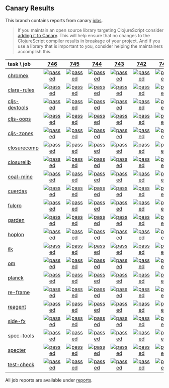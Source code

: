 ## Canary Results

This branch contains reports from canary [jobs](https://github.com/cljs-oss/canary/tree/jobs).

> If you maintain an open source library targeting ClojureScript consider [adding it to Canary](https://github.com/cljs-oss/canary/tree/master#how-to-participate). This will help ensure that no changes to the ClojureScript compiler results in breakage of your project. And if you use a library that is important to you, consider helping the maintainers accomplish this.

[//]: # (begin_overview_table)

| task \ job | <a href="reports/2018/12/29/job-000746-1.10.497-5a52244" title="job #746 finished on 2018-12-29">746</a> | <a href="reports/2018/12/28/job-000745-1.10.496-632a171" title="job #745 finished on 2018-12-28">745</a> | <a href="reports/2018/12/27/job-000744-1.10.495-857c1e2" title="job #744 finished on 2018-12-27">744</a> | <a href="reports/2018/12/26/job-000743-1.10.495-857c1e2" title="job #743 finished on 2018-12-26">743</a> | <a href="reports/2018/12/25/job-000742-1.10.495-857c1e2" title="job #742 finished on 2018-12-25">742</a> | <a href="reports/2018/12/24/job-000741-1.10.492-6ccb629" title="job #741 finished on 2018-12-24">741</a> | <a href="reports/2018/12/23/job-000740-1.10.492-6ccb629" title="job #740 finished on 2018-12-23">740</a> | <a href="reports/2018/12/23/job-000739-1.10.492-6ccb629" title="job #739 finished on 2018-12-23">739</a> | <a href="reports/2018/12/22/job-000738-1.10.492-6ccb629" title="job #738 finished on 2018-12-22">738</a> | <a href="reports/2018/12/21/job-000737-1.10.492-6ccb629" title="job #737 finished on 2018-12-21">737</a> |
| :--- | :---: | :---: | :---: | :---: | :---: | :---: | :---: | :---: | :---: | :---: |
| [chromex](https://github.com/binaryage/chromex) | <a href="reports/2018/12/29/job-000746-1.10.497-5a52244#-chromex"><img title="passed" src="http://box.binaryage.com/s-passed.svg"><a> | <a href="reports/2018/12/28/job-000745-1.10.496-632a171#-chromex"><img title="passed" src="http://box.binaryage.com/s-passed.svg"><a> | <a href="reports/2018/12/27/job-000744-1.10.495-857c1e2#-chromex"><img title="passed" src="http://box.binaryage.com/s-passed.svg"><a> | <a href="reports/2018/12/26/job-000743-1.10.495-857c1e2#-chromex"><img title="passed" src="http://box.binaryage.com/s-passed.svg"><a> | <a href="reports/2018/12/25/job-000742-1.10.495-857c1e2#-chromex"><img title="passed" src="http://box.binaryage.com/s-passed.svg"><a> | <a href="reports/2018/12/24/job-000741-1.10.492-6ccb629#-chromex"><img title="passed" src="http://box.binaryage.com/s-passed.svg"><a> | <a href="reports/2018/12/23/job-000740-1.10.492-6ccb629#-chromex"><img title="disabled" src="http://box.binaryage.com/s-disabled.svg"><a> | <a href="reports/2018/12/23/job-000739-1.10.492-6ccb629#-chromex"><img title="passed" src="http://box.binaryage.com/s-passed.svg"><a> | <a href="reports/2018/12/22/job-000738-1.10.492-6ccb629#-chromex"><img title="passed" src="http://box.binaryage.com/s-passed.svg"><a> | <a href="reports/2018/12/21/job-000737-1.10.492-6ccb629#-chromex"><img title="passed" src="http://box.binaryage.com/s-passed.svg"><a> |
| [clara-rules](https://github.com/cerner/clara-rules) | <a href="reports/2018/12/29/job-000746-1.10.497-5a52244#-clara-rules"><img title="passed" src="http://box.binaryage.com/s-passed.svg"><a> | <a href="reports/2018/12/28/job-000745-1.10.496-632a171#-clara-rules"><img title="passed" src="http://box.binaryage.com/s-passed.svg"><a> | <a href="reports/2018/12/27/job-000744-1.10.495-857c1e2#-clara-rules"><img title="passed" src="http://box.binaryage.com/s-passed.svg"><a> | <a href="reports/2018/12/26/job-000743-1.10.495-857c1e2#-clara-rules"><img title="passed" src="http://box.binaryage.com/s-passed.svg"><a> | <a href="reports/2018/12/25/job-000742-1.10.495-857c1e2#-clara-rules"><img title="passed" src="http://box.binaryage.com/s-passed.svg"><a> | <a href="reports/2018/12/24/job-000741-1.10.492-6ccb629#-clara-rules"><img title="passed" src="http://box.binaryage.com/s-passed.svg"><a> | <a href="reports/2018/12/23/job-000740-1.10.492-6ccb629#-clara-rules"><img title="disabled" src="http://box.binaryage.com/s-disabled.svg"><a> | <a href="reports/2018/12/23/job-000739-1.10.492-6ccb629#-clara-rules"><img title="passed" src="http://box.binaryage.com/s-passed.svg"><a> | <a href="reports/2018/12/22/job-000738-1.10.492-6ccb629#-clara-rules"><img title="passed" src="http://box.binaryage.com/s-passed.svg"><a> | <a href="reports/2018/12/21/job-000737-1.10.492-6ccb629#-clara-rules"><img title="passed" src="http://box.binaryage.com/s-passed.svg"><a> |
| [cljs-devtools](https://github.com/binaryage/cljs-devtools) | <a href="reports/2018/12/29/job-000746-1.10.497-5a52244#-cljs-devtools"><img title="passed" src="http://box.binaryage.com/s-passed.svg"><a> | <a href="reports/2018/12/28/job-000745-1.10.496-632a171#-cljs-devtools"><img title="passed" src="http://box.binaryage.com/s-passed.svg"><a> | <a href="reports/2018/12/27/job-000744-1.10.495-857c1e2#-cljs-devtools"><img title="passed" src="http://box.binaryage.com/s-passed.svg"><a> | <a href="reports/2018/12/26/job-000743-1.10.495-857c1e2#-cljs-devtools"><img title="passed" src="http://box.binaryage.com/s-passed.svg"><a> | <a href="reports/2018/12/25/job-000742-1.10.495-857c1e2#-cljs-devtools"><img title="passed" src="http://box.binaryage.com/s-passed.svg"><a> | <a href="reports/2018/12/24/job-000741-1.10.492-6ccb629#-cljs-devtools"><img title="passed" src="http://box.binaryage.com/s-passed.svg"><a> | <a href="reports/2018/12/23/job-000740-1.10.492-6ccb629#-cljs-devtools"><img title="disabled" src="http://box.binaryage.com/s-disabled.svg"><a> | <a href="reports/2018/12/23/job-000739-1.10.492-6ccb629#-cljs-devtools"><img title="passed" src="http://box.binaryage.com/s-passed.svg"><a> | <a href="reports/2018/12/22/job-000738-1.10.492-6ccb629#-cljs-devtools"><img title="passed" src="http://box.binaryage.com/s-passed.svg"><a> | <a href="reports/2018/12/21/job-000737-1.10.492-6ccb629#-cljs-devtools"><img title="passed" src="http://box.binaryage.com/s-passed.svg"><a> |
| [cljs-oops](https://github.com/binaryage/cljs-oops) | <a href="reports/2018/12/29/job-000746-1.10.497-5a52244#-cljs-oops"><img title="passed" src="http://box.binaryage.com/s-passed.svg"><a> | <a href="reports/2018/12/28/job-000745-1.10.496-632a171#-cljs-oops"><img title="passed" src="http://box.binaryage.com/s-passed.svg"><a> | <a href="reports/2018/12/27/job-000744-1.10.495-857c1e2#-cljs-oops"><img title="passed" src="http://box.binaryage.com/s-passed.svg"><a> | <a href="reports/2018/12/26/job-000743-1.10.495-857c1e2#-cljs-oops"><img title="passed" src="http://box.binaryage.com/s-passed.svg"><a> | <a href="reports/2018/12/25/job-000742-1.10.495-857c1e2#-cljs-oops"><img title="passed" src="http://box.binaryage.com/s-passed.svg"><a> | <a href="reports/2018/12/24/job-000741-1.10.492-6ccb629#-cljs-oops"><img title="passed" src="http://box.binaryage.com/s-passed.svg"><a> | <a href="reports/2018/12/23/job-000740-1.10.492-6ccb629#-cljs-oops"><img title="disabled" src="http://box.binaryage.com/s-disabled.svg"><a> | <a href="reports/2018/12/23/job-000739-1.10.492-6ccb629#-cljs-oops"><img title="passed" src="http://box.binaryage.com/s-passed.svg"><a> | <a href="reports/2018/12/22/job-000738-1.10.492-6ccb629#-cljs-oops"><img title="passed" src="http://box.binaryage.com/s-passed.svg"><a> | <a href="reports/2018/12/21/job-000737-1.10.492-6ccb629#-cljs-oops"><img title="passed" src="http://box.binaryage.com/s-passed.svg"><a> |
| [cljs-zones](https://github.com/binaryage/cljs-zones) | <a href="reports/2018/12/29/job-000746-1.10.497-5a52244#-cljs-zones"><img title="passed" src="http://box.binaryage.com/s-passed.svg"><a> | <a href="reports/2018/12/28/job-000745-1.10.496-632a171#-cljs-zones"><img title="passed" src="http://box.binaryage.com/s-passed.svg"><a> | <a href="reports/2018/12/27/job-000744-1.10.495-857c1e2#-cljs-zones"><img title="passed" src="http://box.binaryage.com/s-passed.svg"><a> | <a href="reports/2018/12/26/job-000743-1.10.495-857c1e2#-cljs-zones"><img title="passed" src="http://box.binaryage.com/s-passed.svg"><a> | <a href="reports/2018/12/25/job-000742-1.10.495-857c1e2#-cljs-zones"><img title="passed" src="http://box.binaryage.com/s-passed.svg"><a> | <a href="reports/2018/12/24/job-000741-1.10.492-6ccb629#-cljs-zones"><img title="passed" src="http://box.binaryage.com/s-passed.svg"><a> | <a href="reports/2018/12/23/job-000740-1.10.492-6ccb629#-cljs-zones"><img title="disabled" src="http://box.binaryage.com/s-disabled.svg"><a> | <a href="reports/2018/12/23/job-000739-1.10.492-6ccb629#-cljs-zones"><img title="passed" src="http://box.binaryage.com/s-passed.svg"><a> | <a href="reports/2018/12/22/job-000738-1.10.492-6ccb629#-cljs-zones"><img title="passed" src="http://box.binaryage.com/s-passed.svg"><a> | <a href="reports/2018/12/21/job-000737-1.10.492-6ccb629#-cljs-zones"><img title="passed" src="http://box.binaryage.com/s-passed.svg"><a> |
| [closurecomp](https://github.com/mfikes/closurecomp) | <a href="reports/2018/12/29/job-000746-1.10.497-5a52244#-closurecomp"><img title="passed" src="http://box.binaryage.com/s-passed.svg"><a> | <a href="reports/2018/12/28/job-000745-1.10.496-632a171#-closurecomp"><img title="passed" src="http://box.binaryage.com/s-passed.svg"><a> | <a href="reports/2018/12/27/job-000744-1.10.495-857c1e2#-closurecomp"><img title="passed" src="http://box.binaryage.com/s-passed.svg"><a> | <a href="reports/2018/12/26/job-000743-1.10.495-857c1e2#-closurecomp"><img title="passed" src="http://box.binaryage.com/s-passed.svg"><a> | <a href="reports/2018/12/25/job-000742-1.10.495-857c1e2#-closurecomp"><img title="passed" src="http://box.binaryage.com/s-passed.svg"><a> | <a href="reports/2018/12/24/job-000741-1.10.492-6ccb629#-closurecomp"><img title="passed" src="http://box.binaryage.com/s-passed.svg"><a> | <a href="reports/2018/12/23/job-000740-1.10.492-6ccb629#-closurecomp"><img title="disabled" src="http://box.binaryage.com/s-disabled.svg"><a> | <a href="reports/2018/12/23/job-000739-1.10.492-6ccb629#-closurecomp"><img title="passed" src="http://box.binaryage.com/s-passed.svg"><a> | <a href="reports/2018/12/22/job-000738-1.10.492-6ccb629#-closurecomp"><img title="passed" src="http://box.binaryage.com/s-passed.svg"><a> | <a href="reports/2018/12/21/job-000737-1.10.492-6ccb629#-closurecomp"><img title="passed" src="http://box.binaryage.com/s-passed.svg"><a> |
| [closurelib](https://github.com/mfikes/closurelib) | <a href="reports/2018/12/29/job-000746-1.10.497-5a52244#-closurelib"><img title="passed" src="http://box.binaryage.com/s-passed.svg"><a> | <a href="reports/2018/12/28/job-000745-1.10.496-632a171#-closurelib"><img title="passed" src="http://box.binaryage.com/s-passed.svg"><a> | <a href="reports/2018/12/27/job-000744-1.10.495-857c1e2#-closurelib"><img title="passed" src="http://box.binaryage.com/s-passed.svg"><a> | <a href="reports/2018/12/26/job-000743-1.10.495-857c1e2#-closurelib"><img title="passed" src="http://box.binaryage.com/s-passed.svg"><a> | <a href="reports/2018/12/25/job-000742-1.10.495-857c1e2#-closurelib"><img title="passed" src="http://box.binaryage.com/s-passed.svg"><a> | <a href="reports/2018/12/24/job-000741-1.10.492-6ccb629#-closurelib"><img title="passed" src="http://box.binaryage.com/s-passed.svg"><a> | <a href="reports/2018/12/23/job-000740-1.10.492-6ccb629#-closurelib"><img title="disabled" src="http://box.binaryage.com/s-disabled.svg"><a> | <a href="reports/2018/12/23/job-000739-1.10.492-6ccb629#-closurelib"><img title="passed" src="http://box.binaryage.com/s-passed.svg"><a> | <a href="reports/2018/12/22/job-000738-1.10.492-6ccb629#-closurelib"><img title="passed" src="http://box.binaryage.com/s-passed.svg"><a> | <a href="reports/2018/12/21/job-000737-1.10.492-6ccb629#-closurelib"><img title="passed" src="http://box.binaryage.com/s-passed.svg"><a> |
| [coal-mine](https://github.com/mfikes/coal-mine) | <a href="reports/2018/12/29/job-000746-1.10.497-5a52244#-coal-mine"><img title="passed" src="http://box.binaryage.com/s-passed.svg"><a> | <a href="reports/2018/12/28/job-000745-1.10.496-632a171#-coal-mine"><img title="passed" src="http://box.binaryage.com/s-passed.svg"><a> | <a href="reports/2018/12/27/job-000744-1.10.495-857c1e2#-coal-mine"><img title="passed" src="http://box.binaryage.com/s-passed.svg"><a> | <a href="reports/2018/12/26/job-000743-1.10.495-857c1e2#-coal-mine"><img title="passed" src="http://box.binaryage.com/s-passed.svg"><a> | <a href="reports/2018/12/25/job-000742-1.10.495-857c1e2#-coal-mine"><img title="passed" src="http://box.binaryage.com/s-passed.svg"><a> | <a href="reports/2018/12/24/job-000741-1.10.492-6ccb629#-coal-mine"><img title="passed" src="http://box.binaryage.com/s-passed.svg"><a> | <a href="reports/2018/12/23/job-000740-1.10.492-6ccb629#-coal-mine"><img title="disabled" src="http://box.binaryage.com/s-disabled.svg"><a> | <a href="reports/2018/12/23/job-000739-1.10.492-6ccb629#-coal-mine"><img title="passed" src="http://box.binaryage.com/s-passed.svg"><a> | <a href="reports/2018/12/22/job-000738-1.10.492-6ccb629#-coal-mine"><img title="passed" src="http://box.binaryage.com/s-passed.svg"><a> | <a href="reports/2018/12/21/job-000737-1.10.492-6ccb629#-coal-mine"><img title="passed" src="http://box.binaryage.com/s-passed.svg"><a> |
| [cuerdas](https://github.com/funcool/cuerdas) | <a href="reports/2018/12/29/job-000746-1.10.497-5a52244#-cuerdas"><img title="passed" src="http://box.binaryage.com/s-passed.svg"><a> | <a href="reports/2018/12/28/job-000745-1.10.496-632a171#-cuerdas"><img title="passed" src="http://box.binaryage.com/s-passed.svg"><a> | <a href="reports/2018/12/27/job-000744-1.10.495-857c1e2#-cuerdas"><img title="passed" src="http://box.binaryage.com/s-passed.svg"><a> | <a href="reports/2018/12/26/job-000743-1.10.495-857c1e2#-cuerdas"><img title="passed" src="http://box.binaryage.com/s-passed.svg"><a> | <a href="reports/2018/12/25/job-000742-1.10.495-857c1e2#-cuerdas"><img title="passed" src="http://box.binaryage.com/s-passed.svg"><a> | <a href="reports/2018/12/24/job-000741-1.10.492-6ccb629#-cuerdas"><img title="passed" src="http://box.binaryage.com/s-passed.svg"><a> | <a href="reports/2018/12/23/job-000740-1.10.492-6ccb629#-cuerdas"><img title="disabled" src="http://box.binaryage.com/s-disabled.svg"><a> | <a href="reports/2018/12/23/job-000739-1.10.492-6ccb629#-cuerdas"><img title="passed" src="http://box.binaryage.com/s-passed.svg"><a> | <a href="reports/2018/12/22/job-000738-1.10.492-6ccb629#-cuerdas"><img title="passed" src="http://box.binaryage.com/s-passed.svg"><a> | <a href="reports/2018/12/21/job-000737-1.10.492-6ccb629#-cuerdas"><img title="passed" src="http://box.binaryage.com/s-passed.svg"><a> |
| [fulcro](https://github.com/fulcrologic/fulcro) | <a href="reports/2018/12/29/job-000746-1.10.497-5a52244#-fulcro"><img title="passed" src="http://box.binaryage.com/s-passed.svg"><a> | <a href="reports/2018/12/28/job-000745-1.10.496-632a171#-fulcro"><img title="passed" src="http://box.binaryage.com/s-passed.svg"><a> | <a href="reports/2018/12/27/job-000744-1.10.495-857c1e2#-fulcro"><img title="passed" src="http://box.binaryage.com/s-passed.svg"><a> | <a href="reports/2018/12/26/job-000743-1.10.495-857c1e2#-fulcro"><img title="passed" src="http://box.binaryage.com/s-passed.svg"><a> | <a href="reports/2018/12/25/job-000742-1.10.495-857c1e2#-fulcro"><img title="passed" src="http://box.binaryage.com/s-passed.svg"><a> | <a href="reports/2018/12/24/job-000741-1.10.492-6ccb629#-fulcro"><img title="passed" src="http://box.binaryage.com/s-passed.svg"><a> | <a href="reports/2018/12/23/job-000740-1.10.492-6ccb629#-fulcro"><img title="disabled" src="http://box.binaryage.com/s-disabled.svg"><a> | <a href="reports/2018/12/23/job-000739-1.10.492-6ccb629#-fulcro"><img title="passed" src="http://box.binaryage.com/s-passed.svg"><a> | <a href="reports/2018/12/22/job-000738-1.10.492-6ccb629#-fulcro"><img title="passed" src="http://box.binaryage.com/s-passed.svg"><a> | <a href="reports/2018/12/21/job-000737-1.10.492-6ccb629#-fulcro"><img title="passed" src="http://box.binaryage.com/s-passed.svg"><a> |
| [garden](https://github.com/noprompt/garden) | <a href="reports/2018/12/29/job-000746-1.10.497-5a52244#-garden"><img title="passed" src="http://box.binaryage.com/s-passed.svg"><a> | <a href="reports/2018/12/28/job-000745-1.10.496-632a171#-garden"><img title="passed" src="http://box.binaryage.com/s-passed.svg"><a> | <a href="reports/2018/12/27/job-000744-1.10.495-857c1e2#-garden"><img title="passed" src="http://box.binaryage.com/s-passed.svg"><a> | <a href="reports/2018/12/26/job-000743-1.10.495-857c1e2#-garden"><img title="passed" src="http://box.binaryage.com/s-passed.svg"><a> | <a href="reports/2018/12/25/job-000742-1.10.495-857c1e2#-garden"><img title="passed" src="http://box.binaryage.com/s-passed.svg"><a> | <a href="reports/2018/12/24/job-000741-1.10.492-6ccb629#-garden"><img title="passed" src="http://box.binaryage.com/s-passed.svg"><a> | <a href="reports/2018/12/23/job-000740-1.10.492-6ccb629#-garden"><img title="disabled" src="http://box.binaryage.com/s-disabled.svg"><a> | <a href="reports/2018/12/23/job-000739-1.10.492-6ccb629#-garden"><img title="passed" src="http://box.binaryage.com/s-passed.svg"><a> | <a href="reports/2018/12/22/job-000738-1.10.492-6ccb629#-garden"><img title="passed" src="http://box.binaryage.com/s-passed.svg"><a> | <a href="reports/2018/12/21/job-000737-1.10.492-6ccb629#-garden"><img title="passed" src="http://box.binaryage.com/s-passed.svg"><a> |
| [hoplon](https://github.com/hoplon/hoplon) | <a href="reports/2018/12/29/job-000746-1.10.497-5a52244#-hoplon"><img title="passed" src="http://box.binaryage.com/s-passed.svg"><a> | <a href="reports/2018/12/28/job-000745-1.10.496-632a171#-hoplon"><img title="passed" src="http://box.binaryage.com/s-passed.svg"><a> | <a href="reports/2018/12/27/job-000744-1.10.495-857c1e2#-hoplon"><img title="passed" src="http://box.binaryage.com/s-passed.svg"><a> | <a href="reports/2018/12/26/job-000743-1.10.495-857c1e2#-hoplon"><img title="passed" src="http://box.binaryage.com/s-passed.svg"><a> | <a href="reports/2018/12/25/job-000742-1.10.495-857c1e2#-hoplon"><img title="passed" src="http://box.binaryage.com/s-passed.svg"><a> | <a href="reports/2018/12/24/job-000741-1.10.492-6ccb629#-hoplon"><img title="passed" src="http://box.binaryage.com/s-passed.svg"><a> | <a href="reports/2018/12/23/job-000740-1.10.492-6ccb629#-hoplon"><img title="disabled" src="http://box.binaryage.com/s-disabled.svg"><a> | <a href="reports/2018/12/23/job-000739-1.10.492-6ccb629#-hoplon"><img title="passed" src="http://box.binaryage.com/s-passed.svg"><a> | <a href="reports/2018/12/22/job-000738-1.10.492-6ccb629#-hoplon"><img title="passed" src="http://box.binaryage.com/s-passed.svg"><a> | <a href="reports/2018/12/21/job-000737-1.10.492-6ccb629#-hoplon"><img title="passed" src="http://box.binaryage.com/s-passed.svg"><a> |
| [ilk](https://github.com/mfikes/ilk) | <a href="reports/2018/12/29/job-000746-1.10.497-5a52244#-ilk"><img title="passed" src="http://box.binaryage.com/s-passed.svg"><a> | <a href="reports/2018/12/28/job-000745-1.10.496-632a171#-ilk"><img title="passed" src="http://box.binaryage.com/s-passed.svg"><a> | <a href="reports/2018/12/27/job-000744-1.10.495-857c1e2#-ilk"><img title="passed" src="http://box.binaryage.com/s-passed.svg"><a> | <a href="reports/2018/12/26/job-000743-1.10.495-857c1e2#-ilk"><img title="passed" src="http://box.binaryage.com/s-passed.svg"><a> | <a href="reports/2018/12/25/job-000742-1.10.495-857c1e2#-ilk"><img title="passed" src="http://box.binaryage.com/s-passed.svg"><a> | <a href="reports/2018/12/24/job-000741-1.10.492-6ccb629#-ilk"><img title="passed" src="http://box.binaryage.com/s-passed.svg"><a> | <a href="reports/2018/12/23/job-000740-1.10.492-6ccb629#-ilk"><img title="passed" src="http://box.binaryage.com/s-passed.svg"><a> | <a href="reports/2018/12/23/job-000739-1.10.492-6ccb629#-ilk"><img title="missing" src="http://box.binaryage.com/s-missing.svg"><a> | <a href="reports/2018/12/22/job-000738-1.10.492-6ccb629#-ilk"><img title="missing" src="http://box.binaryage.com/s-missing.svg"><a> | <a href="reports/2018/12/21/job-000737-1.10.492-6ccb629#-ilk"><img title="missing" src="http://box.binaryage.com/s-missing.svg"><a> |
| [om](https://github.com/omcljs/om) | <a href="reports/2018/12/29/job-000746-1.10.497-5a52244#-om"><img title="passed" src="http://box.binaryage.com/s-passed.svg"><a> | <a href="reports/2018/12/28/job-000745-1.10.496-632a171#-om"><img title="passed" src="http://box.binaryage.com/s-passed.svg"><a> | <a href="reports/2018/12/27/job-000744-1.10.495-857c1e2#-om"><img title="passed" src="http://box.binaryage.com/s-passed.svg"><a> | <a href="reports/2018/12/26/job-000743-1.10.495-857c1e2#-om"><img title="passed" src="http://box.binaryage.com/s-passed.svg"><a> | <a href="reports/2018/12/25/job-000742-1.10.495-857c1e2#-om"><img title="passed" src="http://box.binaryage.com/s-passed.svg"><a> | <a href="reports/2018/12/24/job-000741-1.10.492-6ccb629#-om"><img title="passed" src="http://box.binaryage.com/s-passed.svg"><a> | <a href="reports/2018/12/23/job-000740-1.10.492-6ccb629#-om"><img title="disabled" src="http://box.binaryage.com/s-disabled.svg"><a> | <a href="reports/2018/12/23/job-000739-1.10.492-6ccb629#-om"><img title="passed" src="http://box.binaryage.com/s-passed.svg"><a> | <a href="reports/2018/12/22/job-000738-1.10.492-6ccb629#-om"><img title="passed" src="http://box.binaryage.com/s-passed.svg"><a> | <a href="reports/2018/12/21/job-000737-1.10.492-6ccb629#-om"><img title="passed" src="http://box.binaryage.com/s-passed.svg"><a> |
| [planck](https://github.com/planck-repl/planck) | <a href="reports/2018/12/29/job-000746-1.10.497-5a52244#-planck"><img title="passed" src="http://box.binaryage.com/s-passed.svg"><a> | <a href="reports/2018/12/28/job-000745-1.10.496-632a171#-planck"><img title="passed" src="http://box.binaryage.com/s-passed.svg"><a> | <a href="reports/2018/12/27/job-000744-1.10.495-857c1e2#-planck"><img title="passed" src="http://box.binaryage.com/s-passed.svg"><a> | <a href="reports/2018/12/26/job-000743-1.10.495-857c1e2#-planck"><img title="passed" src="http://box.binaryage.com/s-passed.svg"><a> | <a href="reports/2018/12/25/job-000742-1.10.495-857c1e2#-planck"><img title="passed" src="http://box.binaryage.com/s-passed.svg"><a> | <a href="reports/2018/12/24/job-000741-1.10.492-6ccb629#-planck"><img title="passed" src="http://box.binaryage.com/s-passed.svg"><a> | <a href="reports/2018/12/23/job-000740-1.10.492-6ccb629#-planck"><img title="disabled" src="http://box.binaryage.com/s-disabled.svg"><a> | <a href="reports/2018/12/23/job-000739-1.10.492-6ccb629#-planck"><img title="passed" src="http://box.binaryage.com/s-passed.svg"><a> | <a href="reports/2018/12/22/job-000738-1.10.492-6ccb629#-planck"><img title="passed" src="http://box.binaryage.com/s-passed.svg"><a> | <a href="reports/2018/12/21/job-000737-1.10.492-6ccb629#-planck"><img title="passed" src="http://box.binaryage.com/s-passed.svg"><a> |
| [re-frame](https://github.com/Day8/re-frame) | <a href="reports/2018/12/29/job-000746-1.10.497-5a52244#-re-frame"><img title="passed" src="http://box.binaryage.com/s-passed.svg"><a> | <a href="reports/2018/12/28/job-000745-1.10.496-632a171#-re-frame"><img title="passed" src="http://box.binaryage.com/s-passed.svg"><a> | <a href="reports/2018/12/27/job-000744-1.10.495-857c1e2#-re-frame"><img title="passed" src="http://box.binaryage.com/s-passed.svg"><a> | <a href="reports/2018/12/26/job-000743-1.10.495-857c1e2#-re-frame"><img title="passed" src="http://box.binaryage.com/s-passed.svg"><a> | <a href="reports/2018/12/25/job-000742-1.10.495-857c1e2#-re-frame"><img title="passed" src="http://box.binaryage.com/s-passed.svg"><a> | <a href="reports/2018/12/24/job-000741-1.10.492-6ccb629#-re-frame"><img title="passed" src="http://box.binaryage.com/s-passed.svg"><a> | <a href="reports/2018/12/23/job-000740-1.10.492-6ccb629#-re-frame"><img title="disabled" src="http://box.binaryage.com/s-disabled.svg"><a> | <a href="reports/2018/12/23/job-000739-1.10.492-6ccb629#-re-frame"><img title="passed" src="http://box.binaryage.com/s-passed.svg"><a> | <a href="reports/2018/12/22/job-000738-1.10.492-6ccb629#-re-frame"><img title="passed" src="http://box.binaryage.com/s-passed.svg"><a> | <a href="reports/2018/12/21/job-000737-1.10.492-6ccb629#-re-frame"><img title="passed" src="http://box.binaryage.com/s-passed.svg"><a> |
| [reagent](https://github.com/reagent-project/reagent) | <a href="reports/2018/12/29/job-000746-1.10.497-5a52244#-reagent"><img title="passed" src="http://box.binaryage.com/s-passed.svg"><a> | <a href="reports/2018/12/28/job-000745-1.10.496-632a171#-reagent"><img title="passed" src="http://box.binaryage.com/s-passed.svg"><a> | <a href="reports/2018/12/27/job-000744-1.10.495-857c1e2#-reagent"><img title="passed" src="http://box.binaryage.com/s-passed.svg"><a> | <a href="reports/2018/12/26/job-000743-1.10.495-857c1e2#-reagent"><img title="passed" src="http://box.binaryage.com/s-passed.svg"><a> | <a href="reports/2018/12/25/job-000742-1.10.495-857c1e2#-reagent"><img title="passed" src="http://box.binaryage.com/s-passed.svg"><a> | <a href="reports/2018/12/24/job-000741-1.10.492-6ccb629#-reagent"><img title="passed" src="http://box.binaryage.com/s-passed.svg"><a> | <a href="reports/2018/12/23/job-000740-1.10.492-6ccb629#-reagent"><img title="disabled" src="http://box.binaryage.com/s-disabled.svg"><a> | <a href="reports/2018/12/23/job-000739-1.10.492-6ccb629#-reagent"><img title="passed" src="http://box.binaryage.com/s-passed.svg"><a> | <a href="reports/2018/12/22/job-000738-1.10.492-6ccb629#-reagent"><img title="passed" src="http://box.binaryage.com/s-passed.svg"><a> | <a href="reports/2018/12/21/job-000737-1.10.492-6ccb629#-reagent"><img title="passed" src="http://box.binaryage.com/s-passed.svg"><a> |
| [side-fx](https://github.com/cljsrn/side-fx) | <a href="reports/2018/12/29/job-000746-1.10.497-5a52244#-side-fx"><img title="passed" src="http://box.binaryage.com/s-passed.svg"><a> | <a href="reports/2018/12/28/job-000745-1.10.496-632a171#-side-fx"><img title="passed" src="http://box.binaryage.com/s-passed.svg"><a> | <a href="reports/2018/12/27/job-000744-1.10.495-857c1e2#-side-fx"><img title="passed" src="http://box.binaryage.com/s-passed.svg"><a> | <a href="reports/2018/12/26/job-000743-1.10.495-857c1e2#-side-fx"><img title="passed" src="http://box.binaryage.com/s-passed.svg"><a> | <a href="reports/2018/12/25/job-000742-1.10.495-857c1e2#-side-fx"><img title="passed" src="http://box.binaryage.com/s-passed.svg"><a> | <a href="reports/2018/12/24/job-000741-1.10.492-6ccb629#-side-fx"><img title="passed" src="http://box.binaryage.com/s-passed.svg"><a> | <a href="reports/2018/12/23/job-000740-1.10.492-6ccb629#-side-fx"><img title="disabled" src="http://box.binaryage.com/s-disabled.svg"><a> | <a href="reports/2018/12/23/job-000739-1.10.492-6ccb629#-side-fx"><img title="passed" src="http://box.binaryage.com/s-passed.svg"><a> | <a href="reports/2018/12/22/job-000738-1.10.492-6ccb629#-side-fx"><img title="passed" src="http://box.binaryage.com/s-passed.svg"><a> | <a href="reports/2018/12/21/job-000737-1.10.492-6ccb629#-side-fx"><img title="passed" src="http://box.binaryage.com/s-passed.svg"><a> |
| [spec-tools](https://github.com/metosin/spec-tools) | <a href="reports/2018/12/29/job-000746-1.10.497-5a52244#-spec-tools"><img title="passed" src="http://box.binaryage.com/s-passed.svg"><a> | <a href="reports/2018/12/28/job-000745-1.10.496-632a171#-spec-tools"><img title="passed" src="http://box.binaryage.com/s-passed.svg"><a> | <a href="reports/2018/12/27/job-000744-1.10.495-857c1e2#-spec-tools"><img title="passed" src="http://box.binaryage.com/s-passed.svg"><a> | <a href="reports/2018/12/26/job-000743-1.10.495-857c1e2#-spec-tools"><img title="passed" src="http://box.binaryage.com/s-passed.svg"><a> | <a href="reports/2018/12/25/job-000742-1.10.495-857c1e2#-spec-tools"><img title="passed" src="http://box.binaryage.com/s-passed.svg"><a> | <a href="reports/2018/12/24/job-000741-1.10.492-6ccb629#-spec-tools"><img title="passed" src="http://box.binaryage.com/s-passed.svg"><a> | <a href="reports/2018/12/23/job-000740-1.10.492-6ccb629#-spec-tools"><img title="disabled" src="http://box.binaryage.com/s-disabled.svg"><a> | <a href="reports/2018/12/23/job-000739-1.10.492-6ccb629#-spec-tools"><img title="passed" src="http://box.binaryage.com/s-passed.svg"><a> | <a href="reports/2018/12/22/job-000738-1.10.492-6ccb629#-spec-tools"><img title="passed" src="http://box.binaryage.com/s-passed.svg"><a> | <a href="reports/2018/12/21/job-000737-1.10.492-6ccb629#-spec-tools"><img title="passed" src="http://box.binaryage.com/s-passed.svg"><a> |
| [specter](https://github.com/nathanmarz/specter) | <a href="reports/2018/12/29/job-000746-1.10.497-5a52244#-specter"><img title="passed" src="http://box.binaryage.com/s-passed.svg"><a> | <a href="reports/2018/12/28/job-000745-1.10.496-632a171#-specter"><img title="passed" src="http://box.binaryage.com/s-passed.svg"><a> | <a href="reports/2018/12/27/job-000744-1.10.495-857c1e2#-specter"><img title="passed" src="http://box.binaryage.com/s-passed.svg"><a> | <a href="reports/2018/12/26/job-000743-1.10.495-857c1e2#-specter"><img title="passed" src="http://box.binaryage.com/s-passed.svg"><a> | <a href="reports/2018/12/25/job-000742-1.10.495-857c1e2#-specter"><img title="passed" src="http://box.binaryage.com/s-passed.svg"><a> | <a href="reports/2018/12/24/job-000741-1.10.492-6ccb629#-specter"><img title="passed" src="http://box.binaryage.com/s-passed.svg"><a> | <a href="reports/2018/12/23/job-000740-1.10.492-6ccb629#-specter"><img title="disabled" src="http://box.binaryage.com/s-disabled.svg"><a> | <a href="reports/2018/12/23/job-000739-1.10.492-6ccb629#-specter"><img title="passed" src="http://box.binaryage.com/s-passed.svg"><a> | <a href="reports/2018/12/22/job-000738-1.10.492-6ccb629#-specter"><img title="passed" src="http://box.binaryage.com/s-passed.svg"><a> | <a href="reports/2018/12/21/job-000737-1.10.492-6ccb629#-specter"><img title="passed" src="http://box.binaryage.com/s-passed.svg"><a> |
| [test-check](https://github.com/clojure/test.check) | <a href="reports/2018/12/29/job-000746-1.10.497-5a52244#-test-check"><img title="passed" src="http://box.binaryage.com/s-passed.svg"><a> | <a href="reports/2018/12/28/job-000745-1.10.496-632a171#-test-check"><img title="passed" src="http://box.binaryage.com/s-passed.svg"><a> | <a href="reports/2018/12/27/job-000744-1.10.495-857c1e2#-test-check"><img title="passed" src="http://box.binaryage.com/s-passed.svg"><a> | <a href="reports/2018/12/26/job-000743-1.10.495-857c1e2#-test-check"><img title="passed" src="http://box.binaryage.com/s-passed.svg"><a> | <a href="reports/2018/12/25/job-000742-1.10.495-857c1e2#-test-check"><img title="passed" src="http://box.binaryage.com/s-passed.svg"><a> | <a href="reports/2018/12/24/job-000741-1.10.492-6ccb629#-test-check"><img title="passed" src="http://box.binaryage.com/s-passed.svg"><a> | <a href="reports/2018/12/23/job-000740-1.10.492-6ccb629#-test-check"><img title="disabled" src="http://box.binaryage.com/s-disabled.svg"><a> | <a href="reports/2018/12/23/job-000739-1.10.492-6ccb629#-test-check"><img title="failed" src="http://box.binaryage.com/s-failed.svg"><a> | <a href="reports/2018/12/22/job-000738-1.10.492-6ccb629#-test-check"><img title="passed" src="http://box.binaryage.com/s-passed.svg"><a> | <a href="reports/2018/12/21/job-000737-1.10.492-6ccb629#-test-check"><img title="passed" src="http://box.binaryage.com/s-passed.svg"><a> |

[//]: # (end_overview_table)

All job reports are available under [reports](reports).
